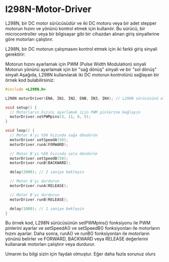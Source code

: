 # l298N-Motor-Driver

L298N, bir DC motor sürücüsüdür ve iki DC motoru veya bir adet stepper motorun hızını ve yönünü kontrol etmek için kullanılır. Bu sürücü, bir microcontroller veya bir bilgisayar gibi bir cihazdan alınan giriş sinyallerine göre motorları çalıştırır.

L298N, bir DC motorun çalışmasını kontrol etmek için iki farklı giriş sinyali gerektirir:

Motorun hızını ayarlamak için PWM (Pulse Width Modulation) sinyali
Motorun yönünü ayarlamak için bir "sağ dönüş" sinyali ve bir "sol dönüş" sinyali
Aşağıda, L298N kullanılarak iki DC motorun kontrolünü sağlayan bir örnek kod bulabilirsiniz:

```c++
#include <L298N.h>

L298N motorDriver(ENA, IN1, IN2, ENB, IN3, IN4); // L298N sürücüsünü oluşturun

void setup() {
  // Motorların hızını ayarlamak için PWM pinlerine bağlayın
  motorDriver.setPWMpins(3, 11, 6, 5);
}

void loop() {
  // Motor A'yı %50 hızında sağa döndürün
  motorDriver.setSpeedA(50);
  motorDriver.runA(FORWARD);

  // Motor B'yi %50 hızında sola döndürün
  motorDriver.setSpeedB(50);
  motorDriver.runB(BACKWARD);

  delay(2000); // 2 saniye bekleyin

  // Motor A'yı durdurun
  motorDriver.runA(RELEASE);

  // Motor B'yi durdurun
  motorDriver.runB(RELEASE);

  delay(1000); // 1 saniye bekleyin
}
```


Bu örnek kod, L298N sürücüsünün setPWMpins() fonksiyonu ile PWM pinlerini ayarlar ve setSpeedA() ve setSpeedB() fonksiyonları ile motorların hızını ayarlar. Daha sonra, runA() ve runB() fonksiyonları ile motorların yönünü belirler ve FORWARD, BACKWARD veya RELEASE değerlerini kullanarak motorları çalıştırır veya durdurur.

Umarım bu bilgi sizin için faydalı olmuştur. Eğer daha fazla sorunuz olurs
